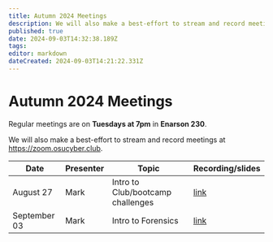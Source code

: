 ```yaml
---
title: Autumn 2024 Meetings
description: We will also make a best-effort to stream and record meetings at https://zoom.osucyber.club.
published: true
date: 2024-09-03T14:32:38.189Z
tags: 
editor: markdown
dateCreated: 2024-09-03T14:21:22.331Z
---
```


# Autumn 2024 Meetings

Regular meetings are on **Tuesdays at 7pm** in **Enarson 230**.

We will also make a best-effort to stream and record meetings at https://zoom.osucyber.club.

| Date         | Presenter | Topic                             | Recording/slides |
| ------------ | --------- | --------------------------------- | ---------------- |
| August 27    | Mark      | Intro to Club/bootcamp challenges | [link](https://drive.google.com/drive/folders/11225zZEH2nna8gqzVwfomwZxAKZdiH_5?usp=sharing)
| September 03 | Mark      | Intro to Forensics                | [link](https://drive.google.com/drive/folders/1yoWGIuGAOIL2cTJ2IOQpSgCTZx3u1y_y?usp=sharing) |
